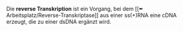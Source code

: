 Die **reverse Transkription** ist ein Vorgang, bei dem [[✒ Arbeitsplatz/Reverse-Transkriptase]] aus einer ss(+)RNA eine cDNA erzeugt, die zu einer dsDNA ergänzt wird.